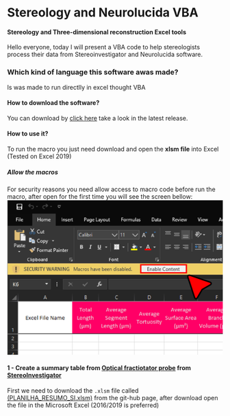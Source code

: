 
# Stereology and Neurolucida VBA
#### Stereology and Three-dimensional reconstruction Excel tools
Hello everyone, today I will present a VBA code to help stereologists process their data from Stereoinvestigator and Neurolucida software.
### Which kind of language this software awas made?
Is was made to run directlly in excel thought VBA
#### How to download the software?
You can download by [click here](https://github.com/patrick-douglas/SIandNL_Macros/releases) take a look in the latest release.
#### How to use it?
To run the macro you just need download and open the **xlsm file** into Excel (Tested on Excel 2019)
##### Allow the macros
For security reasons you need allow access to macro code before run the macro, after open for the first time you will see the screen bellow:
![Wiki](https://github.com/patrick-douglas/SIandNL_Macros/blob/cad411e37ee5d8ff1ceed4b7320fd8b7d174f672/Wiki/Allow-Macro.jpg)
#### 1 - Create a summary table from [Optical fractiotator probe](https://www.mbfbioscience.com/help/si11/Content/SI_SPECIFIC/Probes/Optical_Fractionator.htm) from [StereoInvestigator](https://www.mbfbioscience.com/stereo-investigator)
First we need to download the `.xlsm` file called [(PLANILHA_RESUMO_SI.xlsm)](https://github.com/patrick-douglas/SIandNL_Macros/blob/master/PLANILHA_RESUMO_SI.xlsm) from the git-hub page, after download open the file in the Microsoft Excel (2016/2019 is preferred)
